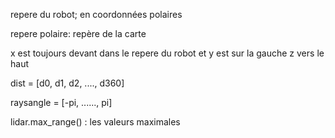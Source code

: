 repere du robot; en coordonnées polaires

repere polaire: repère de la carte

x est toujours devant dans le repere du robot et
y est sur la gauche
z vers le haut

dist = [d0, d1, d2, ...., d360]

raysangle = [-pi, ......, pi]

lidar.max_range() : les valeurs maximales


